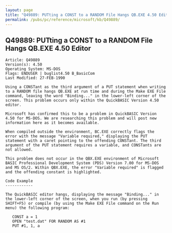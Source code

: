 ```yaml
---
layout: page
title: "Q49889: PUTting a CONST to a RANDOM File Hangs QB.EXE 4.50 Editor"
permalink: /pubs/pc/reference/microsoft/kb/Q49889/
---
```


## Q49889: PUTting a CONST to a RANDOM File Hangs QB.EXE 4.50 Editor

	Article: Q49889
	Version(s): 4.50
	Operating System: MS-DOS
	Flags: ENDUSER | buglist4.50 B_BasicCom
	Last Modified: 27-FEB-1990
	
	Using a CONSTant as the third argument of a PUT statement when writing
	to a RANDOM file hangs QB.EXE at run time and during the Make EXE File
	command, leaving the word "Binding..." in the lower-left corner of the
	screen. This problem occurs only within the QuickBASIC Version 4.50
	editor.
	
	Microsoft has confirmed this to be a problem in QuickBASIC Version
	4.50 for MS-DOS. We are researching this problem and will post new
	information here as it becomes available.
	
	When compiled outside the environment, BC.EXE correctly flags the
	error with the message "Variable required," displaying the PUT
	statement with a caret pointing to the offending CONSTant. The third
	argument of the PUT statement requires a variable, and CONSTants are
	not allowed.
	
	This problem does not occur in the QBX.EXE environment of Microsoft
	BASIC Professional Development System (PDS) Version 7.00 for MS-DOS
	and MS OS/2. Within QBX.EXE, the error "Variable required" is flagged
	and the offending constant is highlighted.
	
	Code Example
	------------
	
	The QuickBASIC editor hangs, displaying the message "Binding..." in
	the lower-left corner of the screen, when you run (by pressing
	SHIFT+F5) or compile (by using the Make EXE File command on the Run
	menu) the following program:
	
	   CONST a = 1
	   OPEN "test.dat" FOR RANDOM AS #1
	   PUT #1, 1, a
